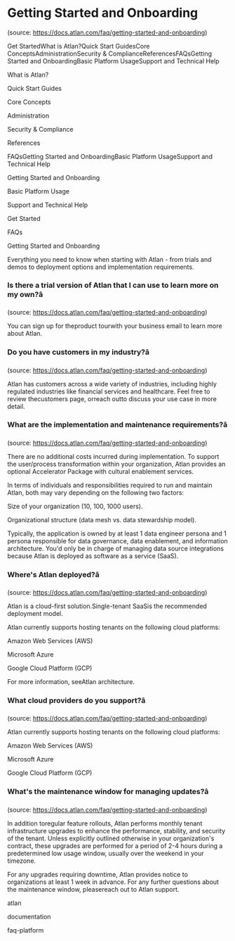 # Getting Started and Onboarding
(source: https://docs.atlan.com/faq/getting-started-and-onboarding)

Get StartedWhat is Atlan?Quick Start GuidesCore ConceptsAdministrationSecurity & ComplianceReferencesFAQsGetting Started and OnboardingBasic Platform UsageSupport and Technical Help

What is Atlan?

Quick Start Guides

Core Concepts

Administration

Security & Compliance

References

FAQsGetting Started and OnboardingBasic Platform UsageSupport and Technical Help

Getting Started and Onboarding

Basic Platform Usage

Support and Technical Help

Get Started

FAQs

Getting Started and Onboarding

Everything you need to know when starting with Atlan - from trials and demos to deployment options and implementation requirements.



### Is there a trial version of Atlan that I can use to learn more on my own?â
(source: https://docs.atlan.com/faq/getting-started-and-onboarding)

You can sign up for theproduct tourwith your business email to learn more about Atlan.



### Do you have customers in my industry?â
(source: https://docs.atlan.com/faq/getting-started-and-onboarding)

Atlan has customers across a wide variety of industries, including highly regulated industries like financial services and healthcare. Feel free to review thecustomers page, orreach outto discuss your use case in more detail.



### What are the implementation and maintenance requirements?â
(source: https://docs.atlan.com/faq/getting-started-and-onboarding)

There are no additional costs incurred during implementation. To support the user/process transformation within your organization, Atlan provides an optional Accelerator Package with cultural enablement services.

In terms of individuals and responsibilities required to run and maintain Atlan, both may vary depending on the following two factors:

Size of your organization (10, 100, 1000 users).

Organizational structure (data mesh vs. data stewardship model).

Typically, the application is owned by at least 1 data engineer persona and 1 persona responsible for data governance, data enablement, and information architecture. You'd only be in charge of managing data source integrations because Atlan is deployed as software as a service (SaaS).



### Where's Atlan deployed?â
(source: https://docs.atlan.com/faq/getting-started-and-onboarding)

Atlan is a cloud-first solution.Single-tenant SaaSis the recommended deployment model.

Atlan currently supports hosting tenants on the following cloud platforms:

Amazon Web Services (AWS)

Microsoft Azure

Google Cloud Platform (GCP)

For more information, seeAtlan architecture.



### What cloud providers do you support?â
(source: https://docs.atlan.com/faq/getting-started-and-onboarding)

Atlan currently supports hosting tenants on the following cloud platforms:

Amazon Web Services (AWS)

Microsoft Azure

Google Cloud Platform (GCP)



### What's the maintenance window for managing updates?â
(source: https://docs.atlan.com/faq/getting-started-and-onboarding)

In addition toregular feature rollouts, Atlan performs monthly tenant infrastructure upgrades to enhance the performance, stability, and security of the tenant. Unless explicitly outlined otherwise in your organization's contract, these upgrades are performed for a period of 2-4 hours during a predetermined low usage window, usually over the weekend in your timezone.

For any upgrades requiring downtime, Atlan provides notice to organizations at least 1 week in advance. For any further questions about the maintenance window, pleasereach out to Atlan support.

atlan

documentation

faq-platform
